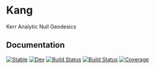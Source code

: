 # Kang

Kerr Analytic Null Geodesics
## Documentation
[![Stable](https://img.shields.io/badge/docs-stable-blue.svg)](https://dchang10.github.io/Kang.jl/stable/)
[![Dev](https://img.shields.io/badge/docs-dev-blue.svg)](https://dchang10.github.io/Kang.jl/dev/)
[![Build Status](https://github.com/dchang10/Kang.jl/actions/workflows/CI.yml/badge.svg?branch=main)](https://github.com/dchang10/Kang.jl/actions/workflows/CI.yml?query=branch%3Amain)
[![Build Status](https://travis-ci.com/dchang10/Kang.jl.svg?branch=main)](https://travis-ci.com/dchang10/Kang.jl)
[![Coverage](https://codecov.io/gh/dchang10/Kang.jl/branch/main/graph/badge.svg)](https://codecov.io/gh/dchang10/Kang.jl)
